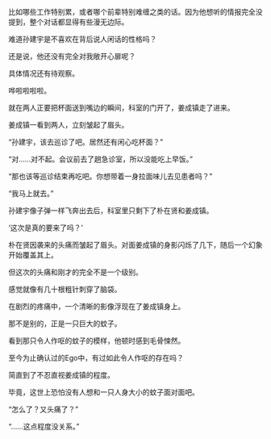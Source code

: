 比如哪些工作特别累，或者哪个前辈特别难缠之类的话。因为他想听的情报完全没提到，整个对话都显得有些漫无边际。

难道孙建宇是不喜欢在背后说人闲话的性格吗？

还是说，他还没有完全对我敞开心扉呢？

具体情况还有待观察。

哗啦啦啦啦。

就在两人正要把杯面送到嘴边的瞬间，科室的门开了，姜成镇走了进来。

姜成镇一看到两人，立刻皱起了眉头。

“孙建宇，该去巡诊了吧。居然还有闲心吃杯面？”

“对……对不起。会议前去了趟急诊室，所以没能吃上早饭。”

“那也该等巡诊结束再吃吧。你想带着一身拉面味儿去见患者吗？”

“我马上就去。”

孙建宇像子弹一样飞奔出去后，科室里只剩下了朴在贤和姜成镇。

‘这次是真的要来了吗？’

朴在贤因袭来的头痛而皱起了眉头。对面姜成镇的身影闪烁了几下，随后一个幻象开始覆盖其上。

但这次的头痛和刚才的完全不是一个级别。

感觉就像有几十根粗针刺穿了脑袋。

在剧烈的疼痛中，一个清晰的影像浮现在了姜成镇身上。

那不是别的，正是一只巨大的蚊子。

看到那只令人作呕的蚊子的模样，他顿时感到毛骨悚然。

至今为止确认过的Ego中，有过如此令人作呕的存在吗？

简直到了不忍直视姜成镇的程度。

毕竟，这世上恐怕没有人想和一只人身大小的蚊子面对面吧。

“怎么了？又头痛了？”

“……这点程度没关系。”